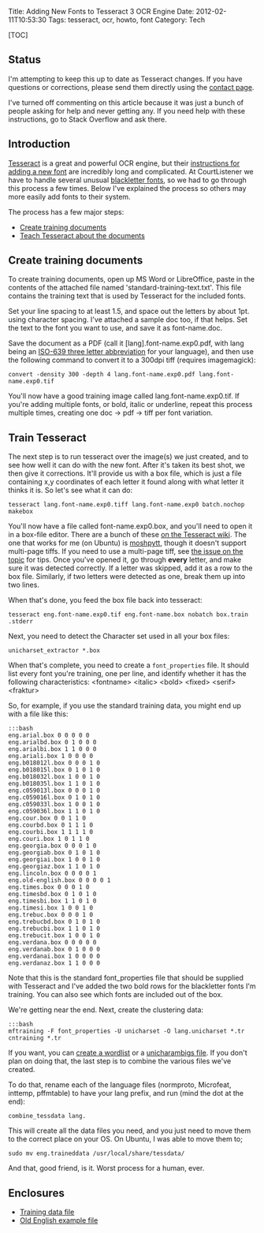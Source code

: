 Title: Adding New Fonts to Tesseract 3 OCR Engine
Date: 2012-02-11T10:53:30
Tags: tesseract, ocr, howto, font
Category: Tech

[TOC]

## Status

I'm attempting to keep this up to date as Tesseract changes. If you have 
questions or corrections, please send them directly using the [contact 
page][contact].

I've turned off commenting on this article because it was just a 
bunch of people asking for help and never getting any. If you need help 
with these instructions, go to Stack Overflow and ask there.

## Introduction

[Tesseract][1] is a great and powerful OCR engine, but their [instructions 
for adding a new font][2] are incredibly long and complicated. At 
CourtListener we have to handle several unusual [blackletter fonts][3], 
so we had to go through this process a few times. Below I've explained the 
process so others may more easily add fonts to their system.

The process has a few major steps:

 * [Create training documents][4]
 * [Teach Tesseract about the documents][5]

## Create training documents

To create training documents, open up MS Word or LibreOffice, paste in the contents of the attached file named 'standard-training-text.txt'. This file contains the training text that is used by Tesseract for the included fonts.

Set your line spacing to at least 1.5, and space out the letters by about 1pt. using character spacing. I've attached a sample doc too, if that helps. Set the text to the font you want to use, and save it as font-name.doc.

Save the document as a PDF (call it [lang].font-name.exp0.pdf, with lang being an [ISO-639 three letter abbreviation][10] for your language), and then use the following command to convert it to a 300dpi tiff (requires imagemagick):

`convert -density 300 -depth 4 lang.font-name.exp0.pdf lang.font-name.exp0.tif`

You'll now have a good training image called lang.font-name.exp0.tif. If you're adding multiple fonts, or bold, italic or underline, repeat this process multiple times, creating one doc &rarr; pdf &rarr;  tiff per font variation.

## Train Tesseract

The next step is to run tesseract over the image(s) we just created, and to see how well it can do with the new font. After it's taken its best shot, we then give it corrections. It'll provide us with a box file, which is just a file containing x,y coordinates of each letter it found along with what letter it thinks it is. So let's see what it can do:

    tesseract lang.font-name.exp0.tiff lang.font-name.exp0 batch.nochop makebox

You'll now have a file called font-name.exp0.box, and you'll need to open it in a box-file editor. There are a bunch of these [on the Tesseract wiki][6]. The one that works for me (on Ubuntu) is [moshpytt][7], though it doesn't support multi-page tiffs. If you need to use a multi-page tiff, see [the issue on the topic][11] for tips. Once you've opened it, go through **every** letter, and make sure it was detected correctly. If a letter was skipped, add it as a row to the box file. Similarly, if two letters were detected as one, break them up into two lines.

When that's done, you feed the box file back into tesseract:

    tesseract eng.font-name.exp0.tif eng.font-name.box nobatch box.train .stderr

Next, you need to detect the Character set used in all your box files:

    unicharset_extractor *.box

When that's complete, you need to create a `font_properties` file. It should list every font you're training, one per line, and identify whether it has the following characteristics: &lt;fontname> &lt;italic&gt; &lt;bold&gt; &lt;fixed&gt; &lt;serif&gt; &lt;fraktur&gt;

So, for example, if you use the standard training data, you might end up with a file like this:
    
    :::bash
    eng.arial.box 0 0 0 0 0
    eng.arialbd.box 0 1 0 0 0
    eng.arialbi.box 1 1 0 0 0
    eng.ariali.box 1 0 0 0 0
    eng.b018012l.box 0 0 0 1 0
    eng.b018015l.box 0 1 0 1 0
    eng.b018032l.box 1 0 0 1 0
    eng.b018035l.box 1 1 0 1 0
    eng.c059013l.box 0 0 0 1 0
    eng.c059016l.box 0 1 0 1 0
    eng.c059033l.box 1 0 0 1 0
    eng.c059036l.box 1 1 0 1 0
    eng.cour.box 0 0 1 1 0
    eng.courbd.box 0 1 1 1 0
    eng.courbi.box 1 1 1 1 0
    eng.couri.box 1 0 1 1 0
    eng.georgia.box 0 0 0 1 0
    eng.georgiab.box 0 1 0 1 0
    eng.georgiai.box 1 0 0 1 0
    eng.georgiaz.box 1 1 0 1 0
    eng.lincoln.box 0 0 0 0 1
    eng.old-english.box 0 0 0 0 1
    eng.times.box 0 0 0 1 0
    eng.timesbd.box 0 1 0 1 0
    eng.timesbi.box 1 1 0 1 0
    eng.timesi.box 1 0 0 1 0
    eng.trebuc.box 0 0 0 1 0
    eng.trebucbd.box 0 1 0 1 0
    eng.trebucbi.box 1 1 0 1 0
    eng.trebucit.box 1 0 0 1 0
    eng.verdana.box 0 0 0 0 0
    eng.verdanab.box 0 1 0 0 0
    eng.verdanai.box 1 0 0 0 0
    eng.verdanaz.box 1 1 0 0 0

Note that this is the standard font_properties file that should be supplied with Tesseract and I've added the two bold rows for the blackletter fonts I'm training. You can also see which fonts are included out of the box.

We're getting near the end. Next, create the clustering data:

    :::bash
    mftraining -F font_properties -U unicharset -O lang.unicharset *.tr 
    cntraining *.tr

If you want, you can [create a wordlist][8] or a [unicharambigs file][9]. If you don't plan on doing that, the last step is to combine the various files we've created. 

To do that, rename each of the language files (normproto, Microfeat, inttemp, pffmtable) to have your lang prefix, and run (mind the dot at the end):

    combine_tessdata lang.

This will create all the data files you need, and you just need to move them to the correct place on your OS. On Ubuntu, I was able to move them to;

    sudo mv eng.traineddata /usr/local/share/tessdata/

And that, good friend, is it. Worst process for a human, ever.

## Enclosures

 - [Training data file][td]
 - [Old English example file][oldenglish]

[1]: http://code.google.com/p/tesseract-ocr/
[2]: http://code.google.com/p/tesseract-ocr/wiki/TrainingTesseract3
[3]: http://en.wikipedia.org/wiki/Blackletter
[4]: #create-training-documents
[5]: #train-tesseract
[6]: http://code.google.com/p/tesseract-ocr/wiki/TrainingTesseract3#Box_File_Editors
[7]: http://code.google.com/p/moshpytt/
[8]: http://code.google.com/p/tesseract-ocr/wiki/TrainingTesseract3#Dictionary_Data_(Optional)
[9]: http://code.google.com/p/tesseract-ocr/wiki/TrainingTesseract3#The_last_file_(unicharambigs)
[10]: http://www.sil.org/iso639-3/iso-639-3_Name_Index_20120203.tab
[11]: http://code.google.com/p/moshpytt/issues/detail?id=2
[contact]: {filename}/pages/contact.md
[td]: {filename}/archive/ocr/standard-training-text.txt
[oldenglish]: {filename}/archive/ocr/old-english.doc
